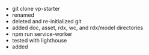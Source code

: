 - git clone vp-starter
- renamed
- deleted and re-initialized git
- added doc, asset, rdx, wc, and rdx/model directories
- npm run service-worker
- tested with lighthouse
- added <title> per lighthouse
